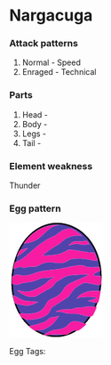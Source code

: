 # Nargacuga

### Attack patterns
1. Normal - Speed
2. Enraged - Technical

### Parts
1. Head - 
2. Body - 
3. Legs - 
4. Tail - 

### Element weakness
Thunder 

### Egg pattern
![image info](../assets/nargacuga.png)

Egg Tags: 